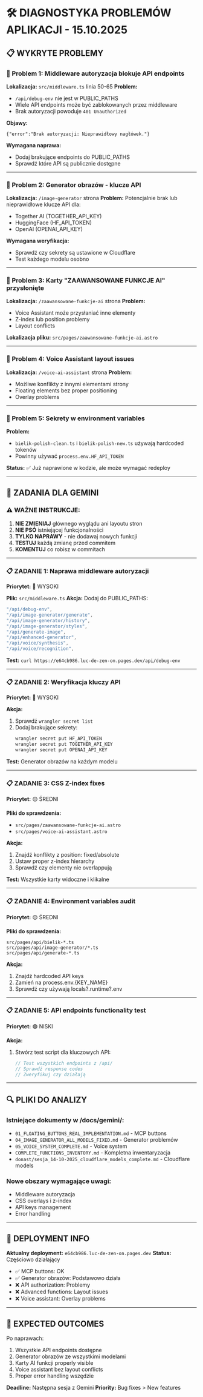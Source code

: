 # 🛠️ DIAGNOSTYKA PROBLEMÓW APLIKACJI - 15.10.2025

## 📋 WYKRYTE PROBLEMY

### 🔐 Problem 1: Middleware autoryzacja blokuje API endpoints

**Lokalizacja:** `src/middleware.ts` linia 50-65
**Problem:**

- `/api/debug-env` nie jest w PUBLIC_PATHS
- Wiele API endpoints może być zablokowanych przez middleware
- Brak autoryzacji powoduje `401 Unauthorized`

**Objawy:**

```
{"error":"Brak autoryzacji: Nieprawidłowy nagłówek."}
```

**Wymagana naprawa:**

- Dodaj brakujące endpoints do PUBLIC_PATHS
- Sprawdź które API są publicznie dostępne

---

### 🎨 Problem 2: Generator obrazów - klucze API

**Lokalizacja:** `/image-generator` strona
**Problem:** Potencjalnie brak lub nieprawidłowe klucze API dla:

- Together AI (TOGETHER_API_KEY)
- HuggingFace (HF_API_TOKEN)
- OpenAI (OPENAI_API_KEY)

**Wymagana weryfikacja:**

- Sprawdź czy sekrety są ustawione w Cloudflare
- Test każdego modelu osobno

---

### 🔧 Problem 3: Karty "ZAAWANSOWANE FUNKCJE AI" przysłonięte

**Lokalizacja:** `/zaawansowane-funkcje-ai` strona
**Problem:**

- Voice Assistant może przysłaniać inne elementy
- Z-index lub position problemy
- Layout conflicts

**Lokalizacja pliku:** `src/pages/zaawansowane-funkcje-ai.astro`

---

### 🎤 Problem 4: Voice Assistant layout issues

**Lokalizacja:** `/voice-ai-assistant` strona
**Problem:**

- Możliwe konflikty z innymi elementami strony
- Floating elements bez proper positioning
- Overlay problems

---

### 🔑 Problem 5: Sekrety w environment variables

**Problem:**

- `bielik-polish-clean.ts` i `bielik-polish-new.ts` używają hardcoded tokenów
- Powinny używać `process.env.HF_API_TOKEN`

**Status:** ✅ Już naprawione w kodzie, ale może wymagać redeploy

---

## 🎯 ZADANIA DLA GEMINI

### ⚠️ WAŻNE INSTRUKCJE:

1. **NIE ZMIENIAJ** głównego wyglądu ani layoutu stron
2. **NIE PSÓ** istniejącej funkcjonalności
3. **TYLKO NAPRAWY** - nie dodawaj nowych funkcji
4. **TESTUJ** każdą zmianę przed commitem
5. **KOMENTUJ** co robisz w commitach

---

### 📋 ZADANIE 1: Naprawa middleware autoryzacji

**Priorytet:** 🔴 WYSOKI

**Plik:** `src/middleware.ts`
**Akcja:** Dodaj do PUBLIC_PATHS:

```typescript
"/api/debug-env",
"/api/image-generator/generate",
"/api/image-generator/history",
"/api/image-generator/styles",
"/api/generate-image",
"/api/enhanced-generator",
"/api/voice/synthesis",
"/api/voice/recognition",
```

**Test:** `curl https://e64cb986.luc-de-zen-on.pages.dev/api/debug-env`

---

### 📋 ZADANIE 2: Weryfikacja kluczy API

**Priorytet:** 🔴 WYSOKI

**Akcja:**

1. Sprawdź `wrangler secret list`
2. Dodaj brakujące sekrety:
   ```bash
   wrangler secret put HF_API_TOKEN
   wrangler secret put TOGETHER_API_KEY
   wrangler secret put OPENAI_API_KEY
   ```

**Test:** Generator obrazów na każdym modelu

---

### 📋 ZADANIE 3: CSS Z-index fixes

**Priorytet:** 🟡 ŚREDNI

**Pliki do sprawdzenia:**

- `src/pages/zaawansowane-funkcje-ai.astro`
- `src/pages/voice-ai-assistant.astro`

**Akcja:**

1. Znajdź konflikty z position: fixed/absolute
2. Ustaw proper z-index hierarchy
3. Sprawdź czy elementy nie overlappują

**Test:** Wszystkie karty widoczne i klikalne

---

### 📋 ZADANIE 4: Environment variables audit

**Priorytet:** 🟡 ŚREDNI

**Pliki do sprawdzenia:**

```
src/pages/api/bielik-*.ts
src/pages/api/image-generator/*.ts
src/pages/api/generate-*.ts
```

**Akcja:**

1. Znajdź hardcoded API keys
2. Zamień na process.env.{KEY_NAME}
3. Sprawdź czy używają locals?.runtime?.env

---

### 📋 ZADANIE 5: API endpoints functionality test

**Priorytet:** 🟢 NISKI

**Akcja:**

1. Stwórz test script dla kluczowych API:
   ```javascript
   // Test wszystkich endpoints z /api/
   // Sprawdź response codes
   // Zweryfikuj czy działają
   ```

---

## 🔍 PLIKI DO ANALIZY

### Istniejące dokumenty w /docs/gemini/:

- `01_FLOATING_BUTTONS_REAL_IMPLEMENTATION.md` - MCP buttons
- `04_IMAGE_GENERATOR_ALL_MODELS_FIXED.md` - Generator problemów
- `05_VOICE_SYSTEM_COMPLETE.md` - Voice system
- `COMPLETE_FUNCTIONS_INVENTORY.md` - Kompletna inwentaryzacja
- `donast/sesja_14-10-2025_cloudflare_models_complete.md` - Cloudflare models

### Nowe obszary wymagające uwagi:

- Middleware autoryzacja
- CSS overlays i z-index
- API keys management
- Error handling

---

## 🚀 DEPLOYMENT INFO

**Aktualny deployment:** `e64cb986.luc-de-zen-on.pages.dev`
**Status:** Częściowo działający

- ✅ MCP buttons: OK
- ✅ Generator obrazów: Podstawowo działa
- ❌ API authorization: Problemy
- ❌ Advanced functions: Layout issues
- ❌ Voice assistant: Overlay problems

---

## 🎯 EXPECTED OUTCOMES

Po naprawach:

1. Wszystkie API endpoints dostępne
2. Generator obrazów ze wszystkimi modelami
3. Karty AI funkcji properly visible
4. Voice assistant bez layout conflicts
5. Proper error handling wszędzie

**Deadline:** Następna sesja z Gemini
**Priority:** Bug fixes > New features
